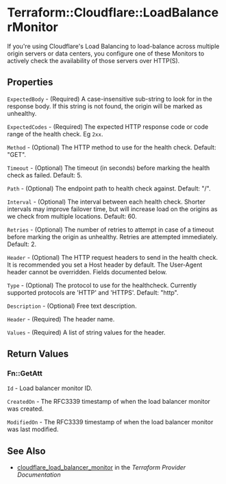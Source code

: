 # Terraform::Cloudflare::LoadBalancerMonitor

If you're using Cloudflare's Load Balancing to load-balance across multiple origin servers or data centers, you configure one of these Monitors to actively check the availability of those servers over HTTP(S).

## Properties

`ExpectedBody` - (Required) A case-insensitive sub-string to look for in the response body. If this string is not found, the origin will be marked as unhealthy.

`ExpectedCodes` - (Required) The expected HTTP response code or code range of the health check. Eg `2xx`.

`Method` - (Optional) The HTTP method to use for the health check. Default: "GET".

`Timeout` - (Optional) The timeout (in seconds) before marking the health check as failed. Default: 5.

`Path` - (Optional) The endpoint path to health check against. Default: "/".

`Interval` - (Optional) The interval between each health check. Shorter intervals may improve failover time, but will increase load on the origins as we check from multiple locations. Default: 60.

`Retries` - (Optional) The number of retries to attempt in case of a timeout before marking the origin as unhealthy. Retries are attempted immediately. Default: 2.

`Header` - (Optional) The HTTP request headers to send in the health check. It is recommended you set a Host header by default. The User-Agent header cannot be overridden. Fields documented below.

`Type` - (Optional) The protocol to use for the healthcheck. Currently supported protocols are 'HTTP' and 'HTTPS'. Default: "http".

`Description` - (Optional) Free text description.

`Header` - (Required) The header name.

`Values` - (Required) A list of string values for the header.


## Return Values

### Fn::GetAtt

`Id` - Load balancer monitor ID.

`CreatedOn` - The RFC3339 timestamp of when the load balancer monitor was created.

`ModifiedOn` - The RFC3339 timestamp of when the load balancer monitor was last modified.

## See Also

* [cloudflare_load_balancer_monitor](https://www.terraform.io/docs/providers/cloudflare/r/load_balancer_monitor.html) in the _Terraform Provider Documentation_